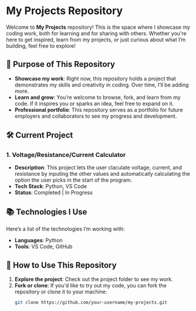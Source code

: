 # My Projects Repository

Welcome to **My Projects** repository! This is the space where I showcase my coding work, both for learning and for sharing with others. Whether you're here to get inspired, learn from my projects, or just curious about what I’m building, feel free to explore!

## 📁 Purpose of This Repository

- **Showcase my work**: Right now, this repository holds a project that demonstrates my skills and creativity in coding. Over time, I’ll be adding more.
- **Learn and grow**: You’re welcome to browse, fork, and learn from my code. If it inspires you or sparks an idea, feel free to expand on it.
- **Professional portfolio**: This repository serves as a portfolio for future employers and collaborators to see my progress and development.

## 🛠 Current Project

### 1. **Voltage/Resistance/Current Calculator**
   - **Description**: This project lets the user claculate voltage, current, and resistance by inputing the other values and automatically calculating the option the user picks in the start of the program.
   - **Tech Stack**: Python, VS Code
   - **Status**: Completed | In Progress

## 📚 Technologies I Use

Here’s a list of the technologies I’m working with:
- **Languages**: Python
- **Tools**: VS Code, GitHub

## 🚀 How to Use This Repository

1. **Explore the project**: Check out the project folder to see my work.
2. **Fork or clone**: If you'd like to try out my code, you can fork the repository or clone it to your machine:
   ```bash
   git clone https://github.com/your-username/my-projects.git
